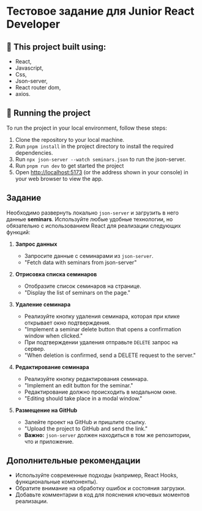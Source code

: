 # Тестовое задание для Junior React Developer

## 💪 This project built using:

- React,
- Javascript,
- Css,
- Json-server,
- React router dom,
- axios.

## 🚦 Running the project

To run the project in your local environment, follow these steps:

1. Clone the repository to your local machine.
2. Run `pnpm install` in the project directory to install the required dependencies.
3. Run `npx json-server --watch seminars.json` to run the json-server.
4. Run `pnpm run dev` to get started the project
5. Open [http://localhost:5173](http://localhost:5173) (or the address shown in your console) in your web browser to view the app.

## Задание

Необходимо развернуть локально `json-server` и загрузить в него данные **seminars**. Используйте любые удобные технологии, но обязательно с использованием React для реализации следующих функций:

1. **Запрос данных**

   - Запросите данные с семинарами из `json-server`.
   - "Fetch data with seminars from json-server"

2. **Отрисовка списка семинаров**

   - Отобразите список семинаров на странице.
   - "Display the list of seminars on the page."

3. **Удаление семинара**

   - Реализуйте кнопку удаления семинара, которая при клике открывает окно подтверждения.
   - "Implement a seminar delete button that opens a confirmation window when clicked."
   - При подтверждении удаления отправьте `DELETE` запрос на сервер.
   - "When deletion is confirmed, send a DELETE request to the server."

4. **Редактирование семинара**

   - Реализуйте кнопку редактирования семинара.
   - "Implement an edit button for the seminar."
   - Редактирование должно происходить в модальном окне.
   - "Editing should take place in a modal window."

5. **Размещение на GitHub**
   - Залейте проект на GitHub и пришлите ссылку.
   - "Upload the project to GitHub and send the link."
   - **Важно:** `json-server` должен находиться в том же репозитории, что и приложение.

## Дополнительные рекомендации

- Используйте современные подходы (например, React Hooks, функциональные компоненты).
- Обратите внимание на обработку ошибок и состояния загрузки.
- Добавьте комментарии в код для пояснения ключевых моментов реализации.
